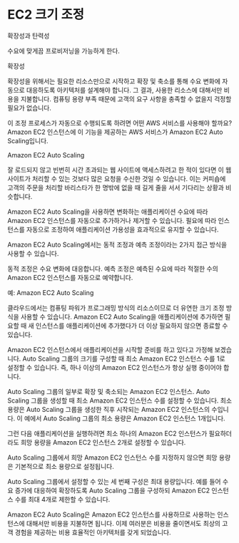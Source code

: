 # EC2 크기 조정

확장성과 탄력성

수요에 맞게끔 프로비저닝을 가능하게 한다.

확장성

확장성을 위해서는 필요한 리소스만으로 시작하고 확장 및 축소를 통해 수요 변화에 자동으로 대응하도록 아키텍처를 설계해야 합니다. 그 결과, 사용한 리소스에 대해서만 비용을 지불합니다. 컴퓨팅 용량 부족 때문에 고객의 요구 사항을 충족할 수 없을지 걱정할 필요가 없습니다.

이 조정 프로세스가 자동으로 수행되도록 하려면 어떤 AWS 서비스를 사용해야 할까요? Amazon EC2 인스턴스에 이 기능을 제공하는 AWS 서비스가 Amazon EC2 Auto Scaling입니다.

Amazon EC2 Auto Scaling

잘 로드되지 않고 빈번히 시간 초과되는 웹 사이트에 액세스하려고 한 적이 있다면 이 웹 사이트가 처리할 수 있는 것보다 많은 요청을 수신한 것일 수 있습니다. 이는 커피숍에 고객의 주문을 처리할 바리스타가 한 명밖에 없을 때 길게 줄을 서서 기다리는 상황과 비슷합니다.

Amazon EC2 Auto Scaling을 사용하면 변화하는 애플리케이션 수요에 따라 Amazon EC2 인스턴스를 자동으로 추가하거나 제거할 수 있습니다. 필요에 따라 인스턴스를 자동으로 조정하여 애플리케이션 가용성을 효과적으로 유지할 수 있습니다.

Amazon EC2 Auto Scaling에서는 동적 조정과 예측 조정이라는 2가지 접근 방식을 사용할 수 있습니다.

동적 조정은 수요 변화에 대응합니다.
예측 조정은 예측된 수요에 따라 적절한 수의 Amazon EC2 인스턴스를 자동으로 예약합니다.

예: Amazon EC2 Auto Scaling

클라우드에서는 컴퓨팅 파워가 프로그래밍 방식의 리소스이므로 더 유연한 크기 조정 방식을 사용할 수 있습니다. Amazon EC2 Auto Scaling을 애플리케이션에 추가하면 필요할 때 새 인스턴스를 애플리케이션에 추가했다가 더 이상 필요하지 않으면 종료할 수 있습니다.

Amazon EC2 인스턴스에서 애플리케이션을 시작할 준비를 하고 있다고 가정해 보겠습니다. Auto Scaling 그룹의 크기를 구성할 때 최소 Amazon EC2 인스턴스 수를 1로 설정할 수 있습니다. 즉, 하나 이상의 Amazon EC2 인스턴스가 항상 실행 중이어야 합니다.

Auto Scaling 그룹의 일부로 확장 및 축소되는 Amazon EC2 인스턴스.
Auto Scaling 그룹을 생성할 때 최소 Amazon EC2 인스턴스 수를 설정할 수 있습니다. 최소 용량은 Auto Scaling 그룹을 생성한 직후 시작되는 Amazon EC2 인스턴스의 수입니다. 이 예에서 Auto Scaling 그룹의 최소 용량은 Amazon EC2 인스턴스 1개입니다.

그런 다음 애플리케이션을 실행하려면 최소 하나의 Amazon EC2 인스턴스가 필요하더라도 희망 용량을 Amazon EC2 인스턴스 2개로 설정할 수 있습니다.

Auto Scaling 그룹에서 희망 Amazon EC2 인스턴스 수를 지정하지 않으면 희망 용량은 기본적으로 최소 용량으로 설정됩니다.

Auto Scaling 그룹에서 설정할 수 있는 세 번째 구성은 최대 용량입니다. 예를 들어 수요 증가에 대응하여 확장하도록 Auto Scaling 그룹을 구성하되 Amazon EC2 인스턴스 수를 최대 4개로 제한할 수 있습니다.

Amazon EC2 Auto Scaling은 Amazon EC2 인스턴스를 사용하므로 사용하는 인스턴스에 대해서만 비용을 지불하면 됩니다. 이제 여러분은 비용을 줄이면서도 최상의 고객 경험을 제공하는 비용 효율적인 아키텍처를 갖게 되었습니다.
